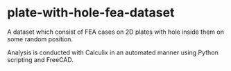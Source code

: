 # plate-with-hole-fea-dataset
A dataset which consist of FEA cases on 2D plates with hole inside them on some random position. 

Analysis is conducted with Calculix in an automated manner using Python scripting and FreeCAD.
